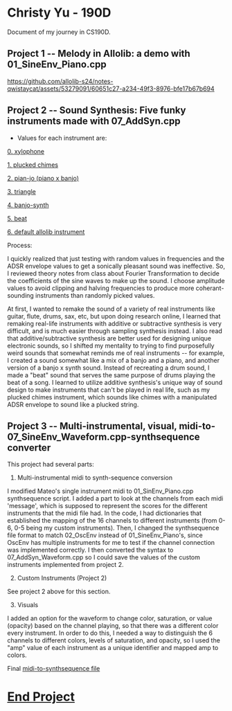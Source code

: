 # Christy Yu - 190D

Document of my journey in CS190D.

## Project 1 -- Melody in Allolib: a demo with 01_SineEnv_Piano.cpp
https://github.com/allolib-s24/notes-qwistaycat/assets/53279091/60651c27-a234-49f3-8976-bfe17b67b694

## Project 2 -- Sound Synthesis: Five funky instruments made with 07_AddSyn.cpp
- Values for each instrument are:

[0. xylophone](allolib_playground/tutorials/synthesis/bin/AddSyn-data/0.preset)

[1. plucked chimes](allolib_playground/tutorials/synthesis/bin/AddSyn-data/1.preset)

[2. pian-jo (piano x banjo)](allolib_playground/tutorials/synthesis/bin/AddSyn-data/2.preset)

[3. triangle](allolib_playground/tutorials/synthesis/bin/AddSyn-data/3.preset)

[4. banjo-synth](allolib_playground/tutorials/synthesis/bin/AddSyn-data/4.preset)

[5. beat](allolib_playground/tutorials/synthesis/bin/AddSyn-data/5.preset)

[6. default allolib instrument](allolib_playground/tutorials/synthesis/bin/AddSyn-data/6.preset)

Process: 

I quickly realized that just testing with random values in frequencies and the ADSR envelope values to get a sonically pleasant sound was ineffective. So, I reviewed theory notes from class about Fourier Transformation to decide the coefficients of the sine waves to make up the sound. I choose amplitude values to avoid clipping and halving frequencies to produce more coherant-sounding instruments than randomly picked values.

At first, I wanted to remake the sound of a variety of real instruments like guitar, flute, drums, sax, etc, but upon doing research online, I learned that remaking real-life instruments with additive or subtractive synthesis is very difficult, and is much easier through sampling synthesis instead. I also read that additive/subtractive synthesis are better used for designing unique electronic sounds, so I shifted my mentality to trying to find purposefully weird sounds that somewhat reminds me of real instruments -- for example, I created a sound somewhat like a mix of a banjo and a piano, and another version of a banjo x synth sound. Instead of recreating a drum sound, I made a "beat" sound that serves the same purpose of drums playing the beat of a song. I learned to utilize additive synthesis's unique way of sound design to make instruments that can't be played in real life, such as my plucked chimes instrument, which sounds like chimes with a manipulated ADSR envelope to sound like a plucked string. 

## Project 3 -- Multi-instrumental, visual, midi-to-07_SineEnv_Waveform.cpp-synthsequence converter

This project had several parts:
1. Multi-instrumental midi to synth-sequence conversion

I modified Mateo's single instrument midi to 01_SinEnv_Piano.cpp synthsequence script. I added a part to look at the channels from each midi 'message', which is supposed to represent the scores for the different instruments that the midi file had. In the code, I had dictionaries that established the mapping of the 16 channels to different instruments (from 0-6, 0-5 being my custom instruments). Then, I changed the synthsequence file format to match 02_OscEnv instead of 01_SineEnv_Piano's, since OscEnv has multiple instruments for me to test if the channel connection was implemented correctly. I then converted the syntax to 07_AddSyn_Waveform.cpp so I could save the values of the custom instruments implemented from project 2.

2. Custom Instruments (Project 2)

See project 2 above for this section. 

3. Visuals

I added an option for the waveform to change color, saturation, or value (opacity) based on the channel playing, so that there was a different color every instrument. In order to do this, I needed a way to distinguish the 6 channels to different colors, levels of saturation, and opacity, so I used the "amp" value of each instrument as a unique identifier and mapped amp to colors.

Final [midi-to-synthsequence file](allolib_playground/tutorials/synthesis/midi_to_synthsequence.py)

# [End Project](https://youtu.be/MgQTpIPndlM)
